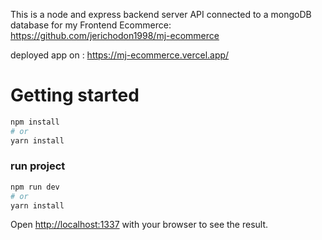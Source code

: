 This is a node and express backend server API connected to a mongoDB database for my
Frontend Ecommerce: https://github.com/jerichodon1998/mj-ecommerce

deployed app on : https://mj-ecommerce.vercel.app/

# Getting started

```bash
npm install
# or
yarn install
```

### run project

```bash
npm run dev
# or
yarn install
```

Open [http://localhost:1337](http://localhost:1337) with your browser to see the result.
